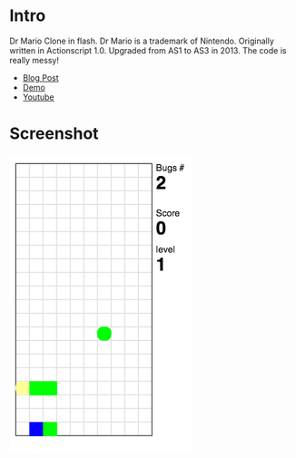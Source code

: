 Intro
=====

Dr Mario Clone in flash. Dr Mario is a trademark of Nintendo. Originally 
written in Actionscript 1.0. Upgraded from AS1 to AS3 in 2013. The code is 
really messy!

* [Blog Post](http://jamie.ly/wordpress/programming/oiramrd/)
* [Demo](http://jamie.ly/labs/oiramrd)
* [Youtube](http://youtu.be/2o0NB8x1Mx4)


Screenshot
==========

![Play](screenshots/play.png)


